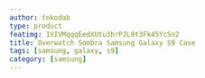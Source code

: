 ```yaml
---
author: tokodab
type: product
featimg: 1VIVMqqqEedXUtu3hrPJL9t3Fk45YcSn2
title: Overwatch Sombra Samsung Galaxy S9 Case
tags: [samsung, galaxy, s9]
category: [samsung]
---
```

